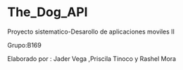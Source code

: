 # The_Dog_API

Proyecto sistematico-Desarollo de aplicaciones moviles II

Grupo:B169 

Elaborado por :
Jader Vega ,Priscila Tinoco y Rashel Mora
